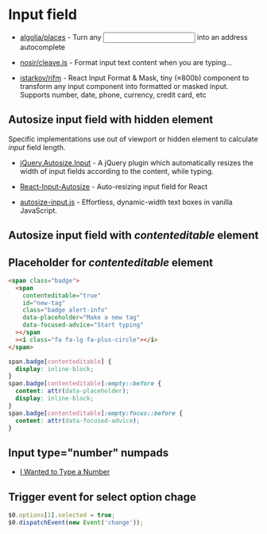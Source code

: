 # Input field

- [algolia/places](https://github.com/algolia/places) - Turn any <input> into an address autocomplete

- [nosir/cleave.js](https://github.com/nosir/cleave.js) - Format input text content when you are typing...

- [istarkov/rifm](https://github.com/istarkov/rifm) - React Input Format & Mask, tiny (≈800b) component to transform any input component into formatted or masked input. Supports number, date, phone, currency, credit card, etc

## Autosize input field with hidden element

Specific implementations use out of viewport or hidden element to calculate _input_ field length.

- [jQuery.Autosize.Input](https://github.com/MartinF/jQuery.Autosize.Input) - A jQuery plugin which automatically resizes the width of input fields according to the content, while typing.

- [React-Input-Autosize](https://github.com/JedWatson/react-input-autosize) - Auto-resizing input field for React

- [autosize-input.js](https://github.com/yuanqing/autosize-input) - Effortless, dynamic-width text boxes in vanilla JavaScript.

## Autosize input field with _contenteditable_ element

## Placeholder for _contenteditable_ element

```html
<span class="badge">
  <span
    contenteditable="true"
    id="new-tag"
    class="badge alert-info"
    data-placeholder="Make a new tag"
    data-focused-advice="Start typing"
  ></span
  ><i class="fa fa-lg fa-plus-circle"></i>
</span>
```

```css
span.badge[contenteditable] {
  display: inline-block;
}
span.badge[contenteditable]:empty::before {
  content: attr(data-placeholder);
  display: inline-block;
}
span.badge[contenteditable]:empty:focus::before {
  content: attr(data-focused-advice);
}
```

## Input type="number" numpads

- [I Wanted to Type a Number](https://www.filamentgroup.com/lab/type-number.html)

## Trigger event for select option chage

```js
$0.options[1].selected = true;
$0.dispatchEvent(new Event('change'));
```
